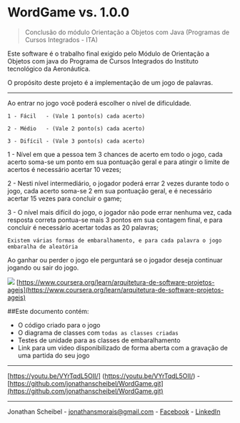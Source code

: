 # WordGame vs. 1.0.0
> Conclusão do módulo Orientação a Objetos com Java (Programas de Cursos Integrados - ITA)

Este software é o trabalho final exigido pelo Módulo de Orientação a Objetos com java do Programa de Cursos Integrados do Instituto tecnológico da Aeronáutica. 

O propósito deste projeto é a implementação de um jogo de palavras.

-------------

Ao entrar no jogo você poderá escolher o nível de dificuldade.
	
	1 - Fácil   - (Vale 1 ponto(s) cada acerto)
	
	2 - Médio   - (Vale 2 ponto(s) cada acerto)
	
	3 - Difícil - (Vale 3 ponto(s) cada acerto)

1 - Nível em que a pessoa tem 3 chances de acerto em todo o jogo, cada acerto soma-se um ponto em sua pontuação geral e para atingir o limite de acertos é necessário acertar 10 vezes;

2 - Nesti nível intermediário, o jogador poderá errar 2 vezes durante todo o jogo, cada acerto soma-se 2 em sua pontuação geral, e é necessário acertar 15 vezes para concluir o game;

3 - O nível mais difícil do jogo, o jogador não pode errar nenhuma vez, cada resposta correta pontua-se mais 3 pontos em sua contagem final, e para concluir é necessário acertar todas as 20 palavras;



	Existem várias formas de embaralhamento, e para cada palavra o jogo embaralha de aleatória

Ao ganhar ou perder o jogo ele perguntará se o jogador deseja continuar jogando ou sair do jogo.


![](http://ceeita.com.br/wp-content/uploads/2016/03/ita-logo-700x298.png) 
[https://www.coursera.org/learn/arquitetura-de-software-projetos-ageis](https://www.coursera.org/learn/arquitetura-de-software-projetos-ageis)

##Este documento contém: 
*	O código criado para o jogo 
*	O diagrama de classes com ``todas as classes criadas`` 
*	Testes de unidade para as classes de embaralhamento 
*	Link para um video disponibilizado de forma aberta com a gravação de uma partida do seu jogo

---

[https://youtu.be/VYrTqdL5OII/] (https://youtu.be/VYrTqdL5OII/) - [https://github.com/jonathanscheibel/WordGame.git](https://github.com/jonathanscheibel/WordGame.git)

---


Jonathan Scheibel - [jonathansmorais@gmail.com](mailto://jonathansmorais@gmail.com) - [Facebook](https://www.facebook.com/jonathan.tjq) - [LinkedIn](https://br.linkedin.com/in/jonathan-morais-bb458b6b)



